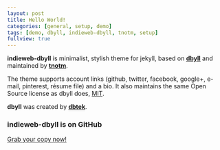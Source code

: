 ```yaml
---
layout: post
title: Hello World!
categories: [general, setup, demo]
tags: [demo, dbyll, indieweb-dbyll, tnotm, setup]
fullview: true
---
```


**indieweb-dbyll** is minimalist, stylish theme for jekyll, based on **[dbyll](https://github.com/dbtek/dbyll)** and maintained by **[tnotm](https://tnotm.github.io)**.

The theme supports account links (github, twitter, facebook, google+, e-mail, pinterest, résume file) and a bio.  It also maintains the same Open Source license as dbyll does, [MIT](http://opensource.org/licenses/MIT).  

**dbyll** was created by **[dbtek](http://ismaildemirbilek.com)**.
  
### indieweb-dbyll is on GitHub

<a class="btn btn-default" href="https://github.com/tnotm/indieweb-dbyll">Grab your copy now!</a>
